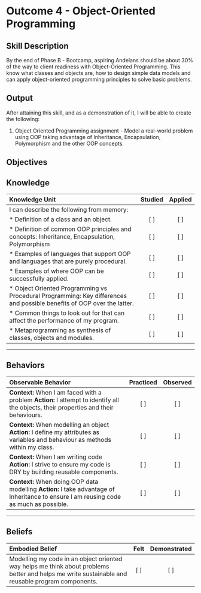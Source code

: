 # Outcome 4 - Object-Oriented Programming

**Skill Description**
----------
By the end of Phase B - Bootcamp, aspiring Andelans should be about 30% of the way to client readiness with Object-Oriented Programming. This know what classes and objects are, how to design simple data models and can apply object-oriented programming principles to solve basic problems.


**Output**
----------
After attaining this skill, and as a demonstration of it, I will be able to create the following:

1. Object Oriented Programming assignment - Model a real-world problem using OOP taking advantage of Inheritance, Encapsulation, Polymorphism and the other OOP concepts.


**Objectives**
----------

## **Knowledge**


| Knowledge Unit   |      Studied      | Applied |
|:-------------|:------------------:|:--------:|
| I can describe the following from memory: | | |
| * Definition of a class and an object. | [ ] | [ ]  |
| * Definition of common OOP principles and concepts: Inheritance, Encapsulation, Polymorphism |   [ ]   |   [ ] |
| * Examples of languages that support OOP and languages that are purely procedural. | [ ] |    [ ] |
| * Examples of where OOP can be successfully applied. | [ ] |    [ ] |
| * Object Oriented Programming vs Procedural Programming: Key differences and possible benefits of OOP over the latter. | [ ] |    [ ] |
| * Common things to look out for that can affect the performance of my program. | [ ] |    [ ] |
| * Metaprogramming as synthesis of classes, objects and modules. | [ ] |    [ ] |


----------


## **Behaviors**


| Observable Behavior   |      Practiced      | Observed |
|:-------------|:------------------:|:--------:|
| **Context:** When I am faced with a problem **Action:** I attempt to identify all the objects, their properties and their behaviours. | [ ] | [ ]  |
| **Context:** When modelling an object **Action:** I define my attributes as variables and behaviour as methods within my class. | [ ] |    [ ] |
| **Context:** When I am writing code **Action:** I strive to ensure my code is DRY by building reusable components. |   [ ]   |   [ ] |
| **Context:** When doing OOP data modelling **Action:** I take advantage of Inheritance to ensure I am reusing code as much as possible. | [ ] |    [ ] |

----------


## **Beliefs**


| Embodied Belief   |      Felt      | Demonstrated |
|:-------------|:------------------:|:--------:|
| Modelling my code in an object oriented way helps me think about problems better and helps me write sustainable and reusable program components. |   [ ]   |   [ ] |
